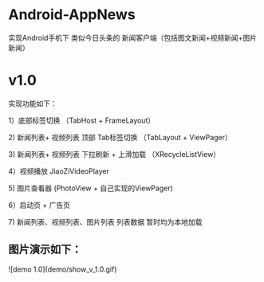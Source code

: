 # Android-AppNews
实现Android手机下 类似今日头条的 新闻客户端（包括图文新闻+视频新闻+图片新闻）

<h1>v1.0 </h1>
<p>实现功能如下：</p>
<p>1）底部标签切换 （TabHost + FrameLayout）</p>
<p>2) 新闻列表+ 视频列表 顶部 Tab标签切换 （TabLayout + ViewPager）</p>
<p>3) 新闻列表+ 视频列表 下拉刷新 + 上滑加载 （XRecycleListView）</p>
<p>4）视频播放 JiaoZiVideoPlayer</p>
<p>5) 图片查看器 (PhotoView + 自己实现的ViewPager)</p>
<p>6）启动页 + 广告页</p>
<p>7) 新闻列表、视频列表、图片列表 列表数据  暂时均为本地加载</p>

<h2>图片演示如下：</h2>

<p>![demo 1.0](demo/show_v_1.0.gif)</p>
